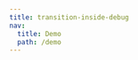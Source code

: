 ```yaml
---
title: transition-inside-debug
nav:
  title: Demo
  path: /demo
---
```


<code src="../examples/transition-inside-debug.tsx"></code>
